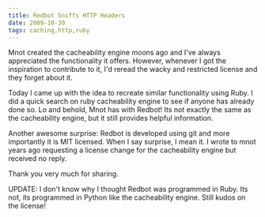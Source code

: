 ```yaml
---
title: Redbot Sniffs HTTP Headers
date: 2009-10-30
tags: caching,http,ruby
---
```

Mnot created the cacheability engine moons ago and I've always appreciated the functionality it offers. However, whenever I got the inspiration to contribute to it, I'd reread the wacky and restricted license and they forget about it.

Today I came up with the idea to recreate similar functionality using Ruby. I did a quick search on ruby cacheability engine to see if anyone has already done so. Lo and behold, Mnot has with Redbot! Its not exactly the same as the cacheability engine, but it still provides helpful information.

Another awesome surprise: Redbot is developed using git and more importantly it is MIT licensed. When I say surprise, I mean it. I wrote to mnot years ago requesting a license change for the cacheability engine but received no reply.

Thank you very much for sharing.

UPDATE: I don't know why I thought Redbot was programmed in Ruby. Its not, its programmed in Python like the cacheability engine. Still kudos on the license!

